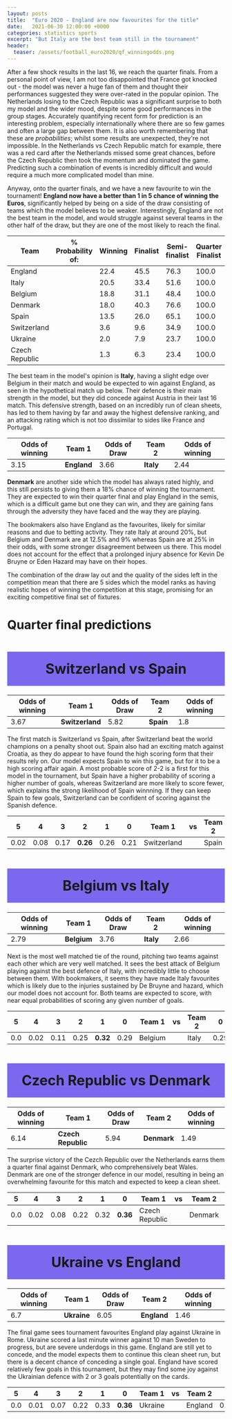 ```yaml
---
layout: posts
title:  "Euro 2020 - England are now favourites for the title"
date:   2021-06-30 12:00:00 +0000
categories: statistics sports
excerpt: "But Italy are the best team still in the tournament"
header:
  teaser: /assets/football_euro2020/qf_winningodds.png
---
```



After a few shock results in the last 16, we reach the quarter finals. From a personal point of view, I am not too disappointed that France got knocked out - the model was never a huge fan of them and thought their performances suggested they were over-rated in the popular opinion. The Netherlands losing to the Czech Republic was a significant surprise to both my model and the wider mood, despite some good performances in the group stages. Accurately quantifying recent form for prediction is an interesting problem, especially internationally where there are so few games and often a large gap between them. It is also worth remembering that these are *probabilities*; whilst some results are unexpected, they're not impossible. In the Netherlands vs Czech Republic match for example, there was a red card after the Netherlands missed some great chances, before the Czech Republic then took the momentum and dominated the game. Predicting such a combination of events is incredibly difficult and would require a much more complicated model than mine.  
  

Anyway, onto the quarter finals, and we have a new favourite to win the tournament! **England now have a better than 1 in 5 chance of winning the Euros**, significantly helped by being on a side of the draw consisting of teams which the model believes to be weaker. Interestingly, England are not the best team in the model, and would struggle against several teams in the other half of the draw, but they are one of the most likely to reach the final. 

|Team|% Probability of:| Winning|Finalist|Semi-finalist|Quarter Finalist|
 |--|-|---|-|-|-| 
England| |22.4|45.5|76.3|100.0| 
Italy| |20.5|33.4|51.6|100.0|
Belgium| |18.8|31.1|48.4|100.0|  
Denmark| |18.0|40.3|76.6|100.0|  
Spain| |13.5|26.0|65.1|100.0| 
Switzerland| |3.6|9.6|34.9|100.0|
Ukraine| |2.0|7.9|23.7|100.0|
Czech Republic| |1.3|6.3|23.4|100.0|

  
The best team in the model's opinion is **Italy**, having a slight edge over Belgium in their match and would be expected to win against England, as seen in the hypothetical match up below. Their defence is their main strength in the model, but they did concede against Austria in their last 16 match. This defensive strength, based on an incredibly run of clean sheets, has led to them having by far and away the highest defensive ranking, and an attacking rating which is not too dissimilar to sides like France and Portugal.

|Odds of winning | Team 1| Odds of Draw |Team 2|Odds of winning 
 |-|-|-|-|-| 
 |3.15|**England**|3.66|**Italy**|2.44|
  
**Denmark** are another side which the model has always rated highly, and this still persists to giving them a 18% chance of winning the tournament. They are expected to win their quarter final and play England in the semis, which is a difficult game but one they can win, and they are gaining fans through the adversity they have faced and the way they are playing.  


The bookmakers also have England as the favourites, likely for similar reasons and due to betting activity. They rate Italy at around 20%, but Belgium and Denmark are at 12.5% and 9% whereas Spain are at 25% in their odds, with some stronger disagreement between us there. This model does not account for the effect that a prolonged injury absence for Kevin De Bruyne or Eden Hazard may have on their hopes.  

The combination of the draw lay out and the quality of the sides left in the competition mean that there are 5 sides which the model ranks as having realistic hopes of winning the competition at this stage, promising for an exciting competitive final set of fixtures. 



# Quarter final predictions 


<h1 style="text-align: center; font-size:32px;background-color:mediumslateblue;padding:20px;">Switzerland vs Spain</h1>


|Odds of winning | Team 1| Odds of Draw |Team 2|Odds of winning 
 |-|-|-|-|-| 
 |3.67|**Switzerland**|5.82|**Spain**|1.8| 


The first match is Switzerland vs Spain, after Switzerland beat the world champions on a penalty shoot out. Spain also had an exciting match against Croatia, as they do appear to have found the high scoring form that their results rely on. Our model expects Spain to win this game, but for it to be a high scoring affair again. A most probable score of 2-2 is a first for this model in the tournament, but Spain have a higher probability of scoring a higher number of goals, whereas Switzerland are more likely to score fewer, which explains the strong likelihood of Spain winnning. If they can keep Spain to few goals, Switzerland can be confident of scoring against the Spanish defence. 

|5|4|3|2|1|0| Team 1|vs|Team 2|0|1|2|3|4|5 
 |-|-|-|-|-|-|-|-|-|-|-|-|-|-|-| 
 |0.02|0.08|0.17|**0.26**|0.26|0.21| Switzerland | | Spain |0.12|0.17|**0.22**|0.21|0.15|0.08| 


<h1 style="text-align: center; font-size:32px;background-color:mediumslateblue;padding:20px;">Belgium vs Italy</h1>

|Odds of winning | Team 1| Odds of Draw |Team 2|Odds of winning 
 |-|-|-|-|-| 
 |2.79|**Belgium**|3.76|**Italy**|2.66|


Next is the most well matched tie of the round, pitching two teams against each other which are very well matched. It sees the best attack of Belgium playing against the best defence of Italy, with incredibly little to choose between them. With bookmakers, it seems they have made Italy favourites which is likely due to the injuries sustained by De Bruyne and hazard, which our model does not account for. Both teams are expected to score, with near equal probabilities of scoring any given number of goals. 


|5|4|3|2|1|0| Team 1|vs|Team 2|0|1|2|3|4|5 
 |-|-|-|-|-|-|-|-|-|-|-|-|-|-|-| 
 |0.0|0.02|0.11|0.25|**0.32**|0.29| Belgium | | Italy |0.29|**0.31**|0.26|0.11|0.03|0.0| 




<h1 style="text-align: center; font-size:32px;background-color:mediumslateblue;padding:20px;">Czech Republic vs Denmark</h1>

|Odds of winning | Team 1| Odds of Draw |Team 2|Odds of winning 
 |-|-|-|-|-| 
 |6.14|**Czech Republic**|5.94|**Denmark**|1.49| 


The surprise victory of the Cezch Republic over the Netherlands earns them a quarter final against Denmark, who comprehensively beat Wales. Denmark are one of the stronger defence in our model, resulting in being an overwhelming favourite for this match and expected to keep a clean sheet. 

|5|4|3|2|1|0| Team 1|vs|Team 2|0|1|2|3|4|5 
 |-|-|-|-|-|-|-|-|-|-|-|-|-|-|-| 
 |0.0|0.02|0.08|0.22|0.32|**0.36**| Czech Republic | | Denmark |0.13|0.17|**0.21**|0.19|0.14|0.08|



<h1 style="text-align: center; font-size:32px;background-color:mediumslateblue;padding:20px;">Ukraine vs England</h1>

|Odds of winning | Team 1| Odds of Draw |Team 2|Odds of winning 
 |-|-|-|-|-| 
 |6.7|**Ukraine**|6.05|**England**|1.46| 

The final game sees tournament favourites England play against Ukraine in Rome. Ukraine scored a last minute winner against 10 man Sweden to progress, but are severe underdogs in this game. England are still yet to concede, and the model expects them to continue this clean sheet run, but there is a decent chance of conceding a single goal. England have scored relatively few goals in this tournament, but they may find some joy against the Ukrainian defence with 2 or 3 goals potentially on the cards. 


|5|4|3|2|1|0| Team 1|vs|Team 2|0|1|2|3|4|5 
 |-|-|-|-|-|-|-|-|-|-|-|-|-|-|-| 
 |0.0|0.01|0.07|0.22|0.33|**0.36**| Ukraine | | England |0.13|0.17|**0.21**|0.2|0.14|0.09| 
